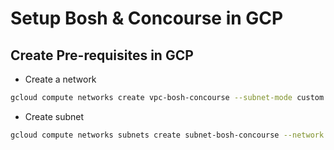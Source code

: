 # Setup Bosh & Concourse in GCP

## Create Pre-requisites in GCP
- Create a network
```bash
gcloud compute networks create vpc-bosh-concourse --subnet-mode custom
```
- Create subnet
```bash
gcloud compute networks subnets create subnet-bosh-concourse --network vpc-bosh-concourse --range 10.1.0.0/24 --enable-private-ip-google-access
```
